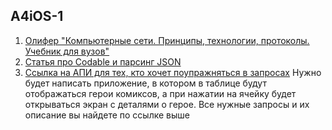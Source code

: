 ## A4iOS-1
1. [Олифер "Компьютерные сети. Принципы, технологии, протоколы. Учебник для вузов"](https://www.labirint.ru/books/511422/)
1. [Статья про Codable и парсинг JSON](https://learnappmaking.com/codable-json-swift-how-to/)
1. [Ссылка на АПИ для тех, кто хочет поупражняться в запросах](https://developer.marvel.com) 
Нужно будет написать приложение, в котором в таблице будут отображаться герои комиксов, а при нажатии на ячейку будет открываться экран с деталями о герое. Все нужные запросы и их описание вы найдете по ссылке выше
